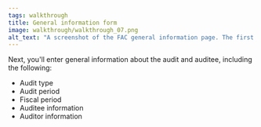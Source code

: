 ```yaml
---
tags: walkthrough
title: General information form
image: walkthrough/walkthrough_07.png
alt_text: "A screenshot of the FAC general information page. The first three sections are visible. From top to bottom, they read: Fiscal Period, Type of audit, Audit period."
---
```


Next, you'll enter general information about the audit and auditee, including the following:

* Audit type
* Audit period
* Fiscal period
* Auditee information
* Auditor information

